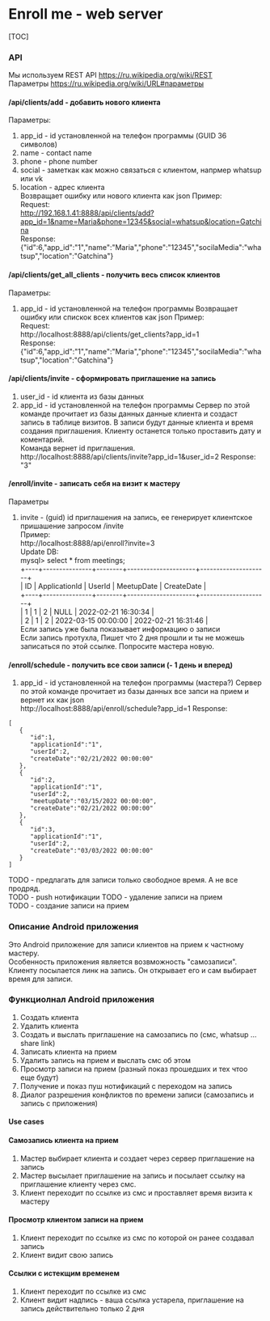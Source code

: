 # Enroll me - web server


[TOC]


### API
Мы используем REST API https://ru.wikipedia.org/wiki/REST  
Параметры https://ru.wikipedia.org/wiki/URL#параметры    

#### /api/clients/add - добавить нового клиента 
Параметры: 
1. app_id - id установленной на телефон программы (GUID 36 символов)
1. name - contact name
1. phone - phone number
1. social - заметкак как можно связаться с клиентом, напрмер whatsup или vk 
1. location - адрес клиента  
Возвращает ошибку или нового клиента как json 
Пример:      
Request:  
http://192.168.1.41:8888/api/clients/add?app_id=1&name=Maria&phone=12345&social=whatsup&location=Gatchina  
Response:  
{"id":6,"app_id":"1","name":"Maria","phone":"12345","socilaMedia":"whatsup","location":"Gatchina"}  


#### /api/clients/get_all_clients - получить весь список клиентов 
Параметры:  
1. app_id - id установленной на телефон программы 
Возвращает ошибку или спискок всех клиентов как json 
Пример:      
Request:  
http://localhost:8888/api/clients/get_clients?app_id=1  
Response:  
{"id":6,"app_id":"1","name":"Maria","phone":"12345","socilaMedia":"whatsup","location":"Gatchina"}  
  
  
#### /api/clients/invite - сформировать приглашение на запись
1. user_id - id клиента из базы данных  
1. app_id - id установленной на телефон программы 
Сервер по этой команде прочитает из базы данных данные клиента и создаст запись в таблице визитов.
В записи будут данные клиента и время создания приглашения. 
Клиенту останется только проставить дату и коментарий.  
Команда вернет id приглашения.  
http://localhost:8888/api/clients/invite?app_id=1&user_id=2
Response:    
"3"  
  
  
#### /enroll/invite - записать себя на визит к мастеру
Параметры
1. invite - (guid) id приглашения на запись, ее генерирует клиентское пришашение запросом /invite  
Пример:  
http://localhost:8888/api/enroll?invite=3  
Update DB:  
mysql> select * from meetings;  
+----+---------------+--------+---------------------+---------------------+  
| ID | ApplicationId | UserId | MeetupDate          | CreateDate          |  
+----+---------------+--------+---------------------+---------------------+  
|  1 | 1             |      2 | NULL                | 2022-02-21 16:30:34 |  
|  2 | 1             |      2 | 2022-03-15 00:00:00 | 2022-02-21 16:31:46 |  
Если запись уже была показывает информацию о записи      
Если запись протухла, Пишет что 2 дня прошли и ты не можешь записаться по этой ссылке. Попросите мастера новую.    
  
  
#### /enroll/schedule - получить все свои записи (- 1 день и вперед)
1. app_id - id установленной на телефон программы (мастера?)
Сервер по этой команде прочитает из базы данных все запси на прием и вернет их как json  
http://localhost:8888/api/enroll/schedule?app_id=1
Response:  
```   
[
   {
      "id":1,
      "applicationId":"1",
      "userId":2,
      "createDate":"02/21/2022 00:00:00"
   },
   {
      "id":2,
      "applicationId":"1",
      "userId":2,
      "meetupDate":"03/15/2022 00:00:00",
      "createDate":"02/21/2022 00:00:00"
   },
   {
      "id":3,
      "applicationId":"1",
      "userId":2,
      "createDate":"03/03/2022 00:00:00"
   }
] 
```

TODO - предлагать для записи только свободное время. А не все продряд.  
TODO - push нотификации
TODO - удаление записи на прием   
TODO - создание записи на прием

  
### Описание Android приложения 
Это Android приложение для записи клиентов на прием к частному мастеру.  
Особенность приложения является возвможность "самозаписи". Клиенту посылается линк на запись. Он открывает его и сам выбирает время для записи.

### Функциолнал Android приложения
1. Создать клиента
1. Удалить клиента
1. Создать и выслать приглашение на самозапись по (смс, whatsup ...  share link)
1. Записать клиента на прием
1. Удалить запись на прием и выслать смс об этом
1. Просмотр записи на прием (разный показ прошедших и тех чтоо еще будут)
1. Получение и показ пуш нотификаций с переходом на запись
1. Диалог разрешения конфликтов по времени записи (самозапись и запись с приложения) 


#### Use cases
#### Самозапись клиента на прием
1. Мастер выбирает клиента и создает через сервер приглашение на запись
1. Мастер высылает приглашение на запись и посылает ссылку на приглашение клиенту через смс.
1. Клиент переходит по ссылке из смс и проставляет время визита к мастеру
#### Просмотр клиентом записи на прием
1. Клиент переходит по ссылке из смс по которой он ранее создавал запись
1. Клиент видит свою запись
#### Ссылки с истекщим временем
1. Клиент переходит по ссылке из смс 
1. Клиент видит надпись - ваша ссылка устарела, приглашение на запись действительно только 2 дня

